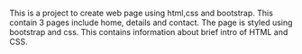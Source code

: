 This is a project to create web page using html,css and bootstrap.
This contain 3 pages include home, details and contact.
The page is styled using bootstrap and css.
This contains information about brief intro of HTML and CSS.

